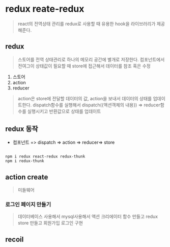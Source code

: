 # redux reate-redux
> react의 전역상태 관리를 redux로 사용할 때 유용한 hook을 라이브러리가 제공해준다. 

## redux
> 스토어를 전역 상태관리로 하나의 메모리 공간에 별개로 저장한다.
> 컴포넌트에서 전여그이 상태값이 필요할 때 store에 접근해서 데이터를 참조 혹은 수정 
1. 스토어
2. action
3. reducer

> action은 store에 전달할 데이터의 값, action을 보내서 데이터의 상태를 업데이트한다.
> dispatch함수를 실행해서 dispatch({액션객체의 내용}) => reducer함수를 실행시키고 반환값으로 상태를 업데이트

## redux 동작
- 컴포넌트  => dispatch => action => reducer=> store

```sh

npm i redux react-redux redux-thunk
npm i redux-thunk

```

## action create
> 미들웨어 

### 로그인 페이지 만들기
> 데이터베이스 사용해서 mysql사용해서
> 액션 크리에이터 함수 만들고
> redux store 만들고
> 회원가입 로그인 구현


## recoil



